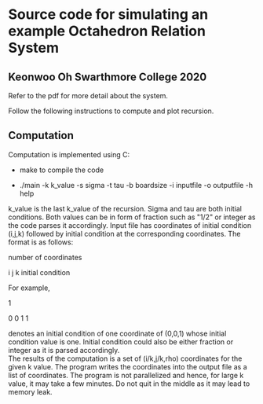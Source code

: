# Source code for simulating an example Octahedron Relation System

## Keonwoo Oh Swarthmore College 2020

Refer to the pdf for more detail about the system.

Follow the following instructions to compute and plot recursion.

Computation
------------
Computation is implemented using C:

* make to compile the code

* ./main -k k_value -s sigma -t tau -b boardsize -i inputfile -o outputfile -h help

k_value is the last k_value of the recursion. Sigma and tau are both initial conditions.
Both values can be in form of fraction such as "1/2" or integer as the code parses it accordingly.
Input file has coordinates of initial condition (i,j,k) followed by initial condition at the corresponding coordinates.
The format is as follows:

number of coordinates

i j k initial condition

For example,

1

0 0 1 1

denotes an initial condition of one coordinate of (0,0,1) whose initial condition value is one. Initial condition could also be either fraction or integer as it is parsed accordingly.  
The results of the computation is a set of (i/k,j/k,rho) coordinates for the given k value.
The program writes the coordinates into the output file as a list of coordinates.
The program is not parallelized and hence, for large k value, it may take a few minutes. Do not quit in the middle as it may lead to memory leak.


